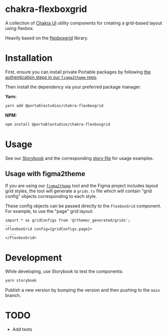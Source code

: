 # chakra-flexboxgrid

A collection of [Chakra UI](https://github.com/chakra-ui/chakra-ui)
utility components for creating a grid-based layout using flexbox.

Heavily based on the [flexboxgrid](https://github.com/kristoferjoseph/flexboxgrid) library.

# Installation

First, ensure you can install private Portable packages by following [the authentication steps in our `figma2theme` repo](https://github.com/PortableStudios/figma2theme).

Then install the dependency via your preferred package manager.

**Yarn:**

```bash
yarn add @portablestudios/chakra-flexboxgrid
```

**NPM:**

```bash
npm install @portablestudios/chakra-flexboxgrid
```

# Usage

See our [Storybook](https://chakra-flexboxgrid.netlify.app/) and the corresponding [story file](./src/stories/FlexboxGrid.stories.tsx) for usage examples.

## Usage with figma2theme

If you are using our [`figma2theme`](https://github.com/PortableStudios/figma2theme) tool and the Figma project includes
layout grid styles, the tool will generate a `grids.ts` file which will contain "grid config" objects corresponding to each style.

These config objects can be passed directly to the `FlexboxGrid` component. For example, to use the "page" grid layout:

```
import * as gridConfigs from '@/theme/_generated/grids';
...
<FlexboxGrid config={gridConfigs.page}>
  ...
</FlexboxGrid>
```

# Development

While developing, use Storybook to test the components:

```bash
yarn storybook
```

Publish a new version by bumping the version and then pushing to the `main` branch.

# TODO

- Add tests
